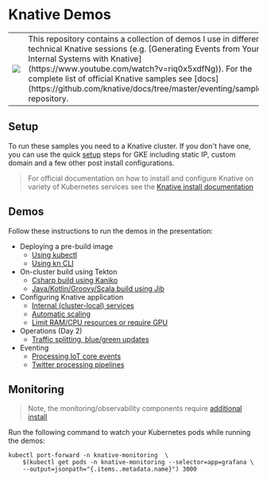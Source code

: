 # Knative Demos

<table border="0">
    <tr>
        <td>
            <img src ="images/logo.png"/>
        </td>
        <td>
            This repository contains a collection of demos I use in different technical Knative  sessions (e.g. [Generating Events from Your Internal Systems with Knative](https://www.youtube.com/watch?v=riq0x5xdfNg)). For the complete list of official Knative samples see [docs](https://github.com/knative/docs/tree/master/eventing/samples) repository.
        </td>
    </tr>
</table>

## Setup

To run these samples you need to a Knative cluster. If you don't have one, you can use the quick [setup](setup/) steps for GKE including static IP, custom domain and a few other post install configurations.

> For official documentation on how to install and configure Knative on variety of Kubernetes services see the [Knative install documentation](https://github.com/knative/docs/tree/master/docs/install)

## Demos

Follow these instructions to run the demos in the presentation:

* Deploying a pre-build image
  * [Using kubectl](simple-kubectl-deploy/)
  * [Using kn CLI](kn-cli-deploy/)
* On-cluster build using Tekton
  * [Csharp build using Kaniko](tekton-kaniko-build/)
  * [Java/Kotlin/Groovy/Scala build using Jib](tekton-jib-build/)
* Configuring Knative application
  * [Internal (cluster-local) services](service-internal/)
  * [Automatic scaling](autoscaling/)
  * [Limit RAM/CPU resources or require GPU](service-config/)
* Operations (Day 2)
  * [Traffic splitting, blue/green updates](traffic-splitting/)
* Eventing
  * [Processing IoT core events](eventing-iot/)
  * [Twitter processing pipelines](eventing-pipeline/)

## Monitoring

> Note, the monitoring/observability components require [additional install](https://github.com/knative/docs/blob/master/serving/installing-logging-metrics-traces.md)

Run the following command to watch your Kubernetes pods while running the demos:

```shell
kubectl port-forward -n knative-monitoring  \
    $(kubectl get pods -n knative-monitoring --selector=app=grafana \
    --output=jsonpath="{.items..metadata.name}") 3000
```
